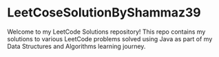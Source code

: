 # LeetCoseSolutionByShammaz39
Welcome to my LeetCode Solutions repository!   This repo contains my solutions to various LeetCode problems solved using Java as part of my Data Structures and Algorithms learning journey.
